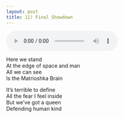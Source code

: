 ```yaml
---
layout: post
title: 11) Final Showdown
---
```


<audio controls>
<source src="{{ site.baseurl }}/audio/final-battle-the-edge-of-space.mp3" type="audio/mpeg">
</audio>

Here we stand  
At the edge of space and man  
All we can see  
Is the Matrioshka Brain  

It’s terrible to define  
All the fear I feel inside  
But we’ve got a queen  
Defending human kind  

